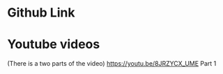 # Github Link


# Youtube videos
(There is a two parts of the video)
https://youtu.be/8JRZYCX_UME Part 1
